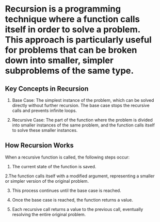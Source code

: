 # Recursion is a programming technique where a function calls itself in order to solve a problem. This approach is particularly useful for problems that can be broken down into smaller, simpler subproblems of the same type.

## Key Concepts in Recursion

1. Base Case: The simplest instance of the problem, which can be solved directly without further recursion. The base case stops the recursive calls and prevents infinite loops.

2. Recursive Case: The part of the function where the problem is divided into smaller instances of the same problem, and the function calls itself to solve these smaller instances.

## How Recursion Works
When a recursive function is called, the following steps occur:

1. The current state of the function is saved.

2.The function calls itself with a modified argument, representing a smaller or simpler version of the original problem.

3. This process continues until the base case is reached.

4. Once the base case is reached, the function returns a value.

5. Each recursive call returns a value to the previous call, eventually resolving the entire original problem.